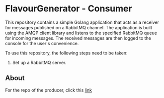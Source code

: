 # FlavourGenerator - Consumer

This repository contains a simple Golang application that acts as a receiver for messages published on a RabbitMQ channel. The application is built using the AMQP client library and listens to the specified RabbitMQ queue for incoming messages. The received messages are then logged to the console for the user's convenience.

To use this repository, the following steps need to be taken:

1. Set up a RabbitMQ server.

## About

For the repo of the producer, click this [link](https://github.com/ilBarlo/FlavourGeneratorProducer)

